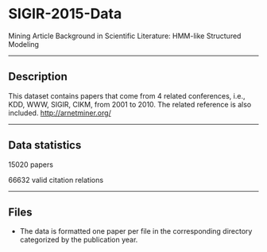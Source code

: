 # SIGIR-2015-Data
Mining Article Background in Scientific Literature: HMM-like Structured Modeling

-----------
Description
-----------
This dataset contains papers that come from 4 related conferences, i.e., KDD, WWW, SIGIR, CIKM, from 2001 to 2010. The related reference is also included. http://arnetminer.org/

---------------
Data statistics
---------------
15020 papers

66632 valid citation relations

-----
Files
-----
* The data is formatted one paper per file in the corresponding directory categorized by the publication year.
